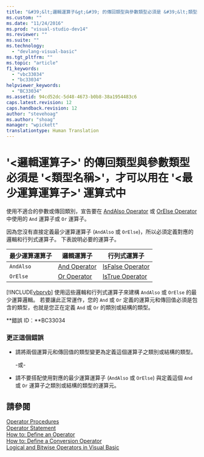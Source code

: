 ```yaml
---
title: "&#39;&lt;邏輯運算子&gt;&#39; 的傳回類型與參數類型必須是 &#39;&lt;類型名稱&gt;&#39;，才可以用在 &#39;&lt;最少運算運算子&gt;&#39; 運算式中 | Microsoft Docs"
ms.custom: ""
ms.date: "11/24/2016"
ms.prod: "visual-studio-dev14"
ms.reviewer: ""
ms.suite: ""
ms.technology: 
  - "devlang-visual-basic"
ms.tgt_pltfrm: ""
ms.topic: "article"
f1_keywords: 
  - "vbc33034"
  - "bc33034"
helpviewer_keywords: 
  - "BC33034"
ms.assetid: 94cd52dc-5d48-4673-b0b8-38a1954483c6
caps.latest.revision: 12
caps.handback.revision: 12
author: "stevehoag"
ms.author: "shoag"
manager: "wpickett"
translationtype: Human Translation
---
```

# &#39;&lt;邏輯運算子&gt;&#39; 的傳回類型與參數類型必須是 &#39;&lt;類型名稱&gt;&#39;，才可以用在 &#39;&lt;最少運算運算子&gt;&#39; 運算式中
使用不適合的參數或傳回類別，宣告要在 [AndAlso Operator](../../visual-basic/language-reference/operators/andalso-operator.md) 或 [OrElse Operator](../../visual-basic/language-reference/operators/orelse-operator.md) 中使用的 `And` 運算子或 `Or` 運算子。  
  
 因為您沒有直接定義最少運算運算子 \(`AndAlso` 或 `OrElse`\)，所以必須定義對應的邏輯和行列式運算子。 下表說明必要的運算子。  
  
|最少運算運算子|邏輯運算子|行列式運算子|  
|-------------|-----------|------------|  
|`AndAlso`|[And Operator](../../visual-basic/language-reference/operators/and-operator.md)|[IsFalse Operator](../../visual-basic/language-reference/operators/isfalse-operator.md)|  
|`OrElse`|[Or Operator](../../visual-basic/language-reference/operators/or-operator.md)|[IsTrue Operator](../../visual-basic/language-reference/operators/istrue-operator.md)|  
  
 [!INCLUDE[vbprvb](../../csharp/programming-guide/concepts/linq/includes/vbprvb_md.md)] 使用這些邏輯和行列式運算子來建構 `AndAlso` 或 `OrElse` 的最少運算邏輯。 若要讓此正常運作，您的 `And` 或 `Or` 定義的運算元和傳回值必須是包含的類型，也就是您正在定義 `And` 或 `Or` 的類別或結構的類型。  
  
 **錯誤 ID︰**BC33034  
  
### 更正這個錯誤  
  
-   請將兩個運算元和傳回值的類型變更為定義這個運算子之類別或結構的類型。  
  
     \-或\-  
  
-   請不要搭配使用對應的最少運算運算子 \(`AndAlso` 或 `OrElse`\) 與定義這個 `And` 或 `Or` 運算子之類別或結構的類型的運算元。  
  
## 請參閱  
 [Operator Procedures](../../visual-basic/programming-guide/language-features/procedures/operator-procedures.md)   
 [Operator Statement](../../visual-basic/language-reference/statements/operator-statement.md)   
 [How to: Define an Operator](../../visual-basic/programming-guide/language-features/procedures/how-to-define-an-operator.md)   
 [How to: Define a Conversion Operator](../../visual-basic/programming-guide/language-features/procedures/how-to-define-a-conversion-operator.md)   
 [Logical and Bitwise Operators in Visual Basic](../../visual-basic/programming-guide/language-features/operators-and-expressions/logical-and-bitwise-operators.md)